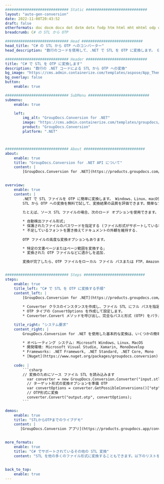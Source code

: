 ```yaml
---
############################# Static ############################
layout: "auto-gen-conversion"
date: 2022-11-08T20:43:52
draft: false
otherformats: doc docm docx dot dotm dotx fodp htm html mht mhtml odp odt otp pot potm potx pps ppsm ppsx ppt pptm pptx rtf
breadcrumb: C# の STL から OTP

############################# Head ############################
head_title: "C# の STL から OTP へのコンバーター"
head_description: "数行のコードを使用して、.NET で STL を OTP に変換します。 GroupDocs ドキュメント変換 API を使用して、160 を超えるファイル形式を変換します。"

############################# Header ############################
title: "C# で STL を OTP に変換します"
description: "数行の .NET コードによる STL から OTP への変換"
bg_image: "https://cms.admin.containerize.com/templates/aspose/App_Themes/V3/images/bg/header1.png"
bg_overlay: false
button:
    enable: true

############################# SubMenu ############################
submenu:
    enable: true

    left:
        img_alt: "GroupDocs.Conversion for .NET"
        image: "https://cms.admin.containerize.com/templates/groupdocs/images/product-logos/90x90-noborder/groupdocs-conversion-net.png"
        product: "GroupDocs.Conversion"
        platform: ".NET"



############################# About ############################
about:
    enable: true
    title: "GroupDocs.Conversion for .NET API について"
    content: |
        [GroupDocs.Conversion for .NET](https://products.groupdocs.com/conversion/net/) を使用して、Microsoft Word、Excel、PowerPoint、PDF、Visio、およびその他の形式を変換できます。 GroupDocs.Conversion は、高いパフォーマンスが要求されるバックエンドおよび内部システムに適したスタンドアロン API です。 Microsoft や Open Office などのソフトウェアには依存しません。
    

overview:
    enable: true
    content: |
        .NET で STL ファイルを OTP に簡単に変換します。 Windows、Linux、macOS など、任意のプラットフォームで C# コード行を 2 行だけ使用できます。
        STL から OTP への変換を無料で試して、変換結果の品質を評価できます。簡単なファイル変換のシナリオに加えて、ソース STL ファイルをロードし、出力 OTP 結果を保存するためのより高度なオプションを試すことができます。 
        
        たとえば、ソース STL ファイルの場合、次のロード オプションを使用できます。

        * 自動検出ファイル形式;
        * 保護されたファイルのパスワードを指定する (ファイル形式がサポートしている場合);
        * 不足しているフォントを置き換えてドキュメントの外観を維持する.
        
        OTP ファイルの高度な変換オプションもあります。

        * 特定の文書ページまたはページ範囲を変換する;
        * 変換された OTP ファイルなどに透かしを追加.

        変換が完了したら、OTP ファイルをローカル ファイル パスまたは FTP、Amazon S3、Google Drive、Dropbox などのサードパーティ ストレージに保存できます。注意してください - STL を {{ に変換するにはTO}} MS Office、Open Office、Adobe Acrobat Reader などの追加のソフトウェアをインストールする必要はありません。


############################# Steps ############################
steps:
    enable: true
    title_left: "C# で STL を OTP に変換する手順"
    content_left: |
        [GroupDocs.Conversion for .NET](https://products.groupdocs.com/conversion/net/) を使用すると、開発者は数行のコードで STL ファイルを OTP に簡単に変換できます。
        
        * Converter クラスのインスタンスを作成し、ファイル STL にフル パスを指定します。
        * OTP タイプの ConvertOptions を作成して設定します。
        * Converter.Convert メソッドを呼び出し、完全なパスと形式 (OTP) をパラメーターとして渡します。

    title_right: "システム要求"
    content_right: |
        GroupDocs.Conversion for .NET を使用した基本的な変換は、いくつかの簡単な手順で実行できます。当社の API は、すべての主要なプラットフォームとオペレーティング システムでサポートされています。以下のコードを実行する前に、システムに次の前提条件がインストールされていることを確認してください。

        * オペレーティング システム: Microsoft Windows、Linux、MacOS
        * 開発環境: Microsoft Visual Studio, Xamarin, MonoDevelop
        * Frameworks: .NET Framework, .NET Standard, .NET Core, Mono
        * [Nuget](https://www.nuget.org/packages/groupdocs.conversion) から最新の GroupDocs.Conversion for .NET を取得します
         
    code: |
        ```csharp    
        // 変換のためにソース ファイル STL を読み込みます
          var converter = new GroupDocs.Conversion.Converter("input.stl");
          // ターゲット形式の変換オプションを準備 OTP
          var convertOptions = converter.GetPossibleConversions()["otp"].ConvertOptions;
          // OTP形式に変換
          converter.Convert("output.otp", convertOptions);
        ```

demos:
    enable: true
    title: "STLからOTPまでのライブデモ"
    content: |
       [GroupDocs.Conversion アプリ](https://products.groupdocs.app/conversion/family) Web サイトにアクセスして、今すぐ STL を OTP に変換してください。オンラインデモには次の利点があります
          

more_formats:
    enable: true
    title: "C# でサポートされているその他の STL 変換"
    content: "STL を他の多くのファイル形式に変換することもできます。以下のリストをご覧ください。"
       
       
back_to_top:
    enable: true
---
```

